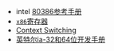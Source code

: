 - intel [80386参考手册](https://www.kancloud.cn/wizardforcel/intel-80386-ref-manual/123813)
- [`x86`寄存器](https://wiki.osdev.org/CPU_Registers_x86#General_Purpose_Registers)
- [Context Switching](https://wiki.osdev.org/Context_Switching)
- [英特尔ia-32和64位开发手册](https://www.intel.com/content/www/us/en/developer/articles/technical/intel-sdm.html)
